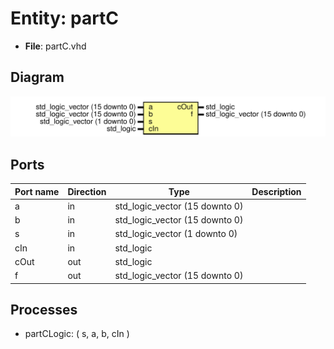 # Entity: partC

- **File**: partC.vhd
## Diagram

![Diagram](partC.svg "Diagram")
## Ports

| Port name | Direction | Type                           | Description |
| --------- | --------- | ------------------------------ | ----------- |
| a         | in        | std_logic_vector (15 downto 0) |             |
| b         | in        | std_logic_vector (15 downto 0) |             |
| s         | in        | std_logic_vector (1 downto 0)  |             |
| cIn       | in        | std_logic                      |             |
| cOut      | out       | std_logic                      |             |
| f         | out       | std_logic_vector (15 downto 0) |             |
## Processes
- partCLogic: ( s, a, b, cIn )
